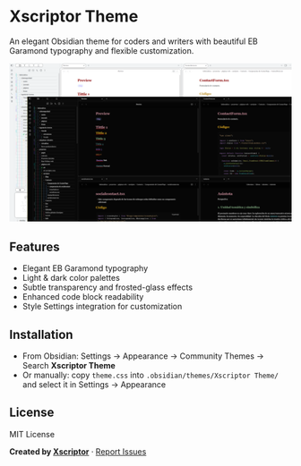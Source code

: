 # Xscriptor Theme

An elegant Obsidian theme for coders and writers with beautiful EB Garamond typography and flexible customization.

![Preview](./screenshot.png)

## Features
- Elegant EB Garamond typography
- Light & dark color palettes
- Subtle transparency and frosted-glass effects
- Enhanced code block readability
- Style Settings integration for customization

## Installation
- From Obsidian: Settings → Appearance → Community Themes → Search **Xscriptor Theme**
- Or manually: copy `theme.css` into `.obsidian/themes/Xscriptor Theme/` and select it in Settings → Appearance

## License
MIT License  

**Created by [Xscriptor](https://xscriptor.com)** · [Report Issues](https://github.com/xscriptordev/obsidian/issues)
